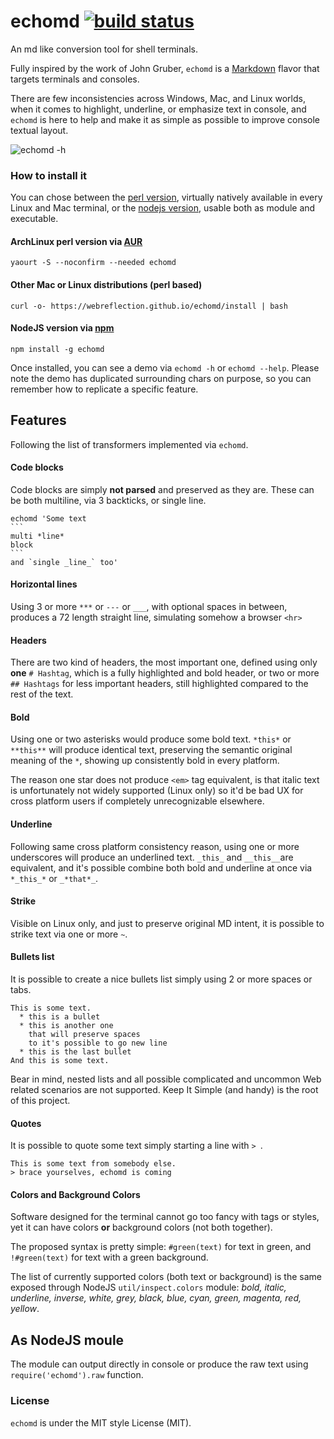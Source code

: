 # echomd [![build status](https://travis-ci.org/WebReflection/echomd.svg)](https://travis-ci.org/WebReflection/echomd)
An md like conversion tool for shell terminals.

Fully inspired by the work of John Gruber,
`echomd` is a [Markdown](http://daringfireball.net/projects/markdown/) flavor
that targets terminals and consoles.

There are few inconsistencies across Windows, Mac, and Linux worlds,
when it comes to highlight, underline, or emphasize text in console,
and `echomd` is here to help and make it as simple as possible to improve
console textual layout.

![echomd -h](https://webreflection.github.io/echomd/echomd.png)

### How to install it

You can chose between the [perl version](perl/echomd),
virtually natively available in every Linux and Mac terminal,
or the [nodejs version](js/echomd), usable both as module
and executable.

#### ArchLinux perl version via [AUR](https://aur.archlinux.org/packages/echomd)
`yaourt -S --noconfirm --needed echomd`

#### Other Mac or Linux distributions (perl based)
`curl -o- https://webreflection.github.io/echomd/install | bash`

#### NodeJS version via [npm](https://www.npmjs.com/package/echomd)
`npm install -g echomd`

Once installed, you can see a demo via `echomd -h` or `echomd --help`.
Please note the demo has duplicated surrounding chars on purpose,
so you can remember how to replicate a specific feature.


## Features

Following the list of transformers implemented via `echomd`.

#### Code blocks
Code blocks are simply **not parsed** and preserved as they are.
These can be both multiline, via 3 backticks, or single line.

    echomd 'Some text
    ```
    multi *line*
    block
    ```
    and `single _line_` too'


#### Horizontal lines
Using 3 or more `***` or `---` or `___`,
with optional spaces in between,
produces a 72 length straight line,
simulating somehow a browser `<hr>`

#### Headers
There are two kind of headers, the most important one,
defined using only **one** `# Hashtag`,
which is a fully highlighted and bold header,
or two or more `## Hashtags` for less important headers,
still highlighted compared to the rest of the text.

#### Bold
Using one or two asterisks would produce some bold text.
`*this*` or `**this**` will produce identical text,
preserving the semantic original meaning of the `*`,
showing up consistently bold in every platform.

The reason one star does not produce `<em>` tag equivalent,
is that italic text is unfortunately not widely supported (Linux only)
so it'd be bad UX for cross platform users if completely unrecognizable elsewhere.

#### Underline
Following same cross platform consistency reason,
using one or more underscores will produce an underlined text.
`_this_` and `__this__`are equivalent, and it's possible combine
both bold and underline at once via `*_this_*` or `_*that*_`.

#### Strike
Visible on Linux only, and just to preserve original MD intent,
it is possible to strike text via one or more `~`.

#### Bullets list
It is possible to create a nice bullets list simply using 2 or more spaces or tabs.
```
This is some text.
  * this is a bullet
  * this is another one
    that will preserve spaces
    to it's possible to go new line
  * this is the last bullet
And this is some text.
```
Bear in mind, nested lists and all possible complicated and uncommon Web related scenarios are not supported. Keep It Simple (and handy) is the root of this project.

#### Quotes
It is possible to quote some text simply starting a line with `> `.
```
This is some text from somebody else.
> brace yourselves, echomd is coming
```

#### Colors and Background Colors
Software designed for the terminal cannot go too fancy with tags or styles,
yet it can have colors **or** background colors (not both together).

The proposed syntax is pretty simple: `#green(text)` for text in green, and `!#green(text)` for text with a green background.

The list of currently supported colors (both text or background) is the same exposed through NodeJS `util/inspect.colors` module: _bold, italic, underline, inverse, white, grey, black, blue, cyan, green, magenta, red, yellow_.

## As NodeJS moule
The module can output directly in console or produce the raw text using `require('echomd').raw` function.

### License
`echomd` is under the MIT style License (MIT).




